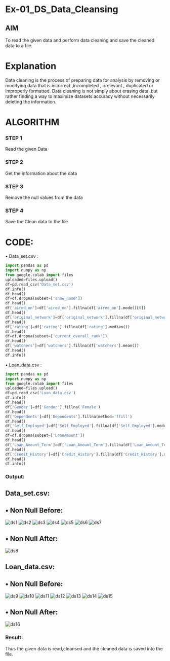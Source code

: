 # Ex-01_DS_Data_Cleansing


## AIM
To read the given data and perform data cleaning and save the cleaned data to a file. 

# Explanation
Data cleaning is the process of preparing data for analysis by removing or modifying data that is incorrect ,incompleted , irrelevant , duplicated or improperly formatted. 
Data cleaning is not simply about erasing data ,but rather finding a way to maximize datasets accuracy without necessarily deleting the information. 

# ALGORITHM
### STEP 1
Read the given Data
### STEP 2
Get the information about the data
### STEP 3
Remove the null values from the data
### STEP 4
Save the Clean data to the file

# CODE:
• Data_set.csv :
```python
import pandas as pd
import numpy as np
from google.colab import files
uploaded=files.upload()
df=pd.read_csv('Data_set.csv')
df.info()
df.head()
df=df.dropna(subset=['show_name'])
df.head()
df['aired_on']=df['aired_on'].fillna(df['aired_on'].mode()[0])
df.head()
df['original_network']=df['original_network'].fillna(df['original_network'].mode()[0])
df.head()
df['rating']=df['rating'].fillna(df['rating'].median())
df.head()
df=df.dropna(subset=['current_overall_rank'])
df.head()
df['watchers']=df['watchers'].fillna(df['watchers'].mean())
df.head()
df.info()
```
• Loan_data.csv :
```python
import pandas as pd
import numpy as np
from google.colab import files
uploaded=files.upload()
df=pd.read_csv('Loan_data.csv')
df.info()
df.head()
df['Gender']=df['Gender'].fillna('Female')
df.head()
df['Dependents']=df['Dependents'].fillna(method='ffill')
df.head()
df['Self_Employed']=df['Self_Employed'].fillna(df['Self_Employed'].mode()[0])
df.head()
df=df.dropna(subset=['LoanAmount'])
df.head()
df['Loan_Amount_Term']=df['Loan_Amount_Term'].fillna(df['Loan_Amount_Term'].median())
df.head()
df['Credit_History']=df['Credit_History'].fillna(df['Credit_History'].min())
df.head()
df.info()
```
### Output:
## Data_set.csv:
## • Non Null Before:
![ds1](https://github.com/r-sathish-02/ODD2023-Datascience-Ex01/assets/118787261/f485e304-f183-4fb4-b375-20aeee5b146c)
![ds2](https://github.com/r-sathish-02/ODD2023-Datascience-Ex01/assets/118787261/0c7efb90-08a4-41d7-a820-12cac55bb7e0)
![ds3](https://github.com/r-sathish-02/ODD2023-Datascience-Ex01/assets/118787261/e1c651a7-8cb6-4697-a5f0-01b81a54097d)
![ds4](https://github.com/r-sathish-02/ODD2023-Datascience-Ex01/assets/118787261/ec5a3caf-f917-4992-a326-76eed325c02d)
![ds5](https://github.com/r-sathish-02/ODD2023-Datascience-Ex01/assets/118787261/b8eb40d7-df12-4e0b-a034-8af613c0afd6)
![ds6](https://github.com/r-sathish-02/ODD2023-Datascience-Ex01/assets/118787261/f22c222e-e8c0-46ad-a652-75ce1ecf872d)
![ds7](https://github.com/r-sathish-02/ODD2023-Datascience-Ex01/assets/118787261/102b4502-392a-427c-b75f-c86575e3d461)


## • Non Null After:
![ds8](https://github.com/r-sathish-02/ODD2023-Datascience-Ex01/assets/118787261/7f4ef438-95bb-4c16-9ef1-f761518a0f81)


## Loan_data.csv:

## • Non Null Before:
![ds9](https://github.com/r-sathish-02/ODD2023-Datascience-Ex01/assets/118787261/5bc0a36c-1aea-4508-a8f4-375ef185ad60)
![ds10](https://github.com/r-sathish-02/ODD2023-Datascience-Ex01/assets/118787261/b3df5504-c19c-4ad3-86f4-99f5b6e6211f)
![ds11](https://github.com/r-sathish-02/ODD2023-Datascience-Ex01/assets/118787261/93c3391c-2683-4b40-b667-28589615b589)
![ds12](https://github.com/r-sathish-02/ODD2023-Datascience-Ex01/assets/118787261/f935d719-7835-4887-9d5e-49a5e1e480c2)
![ds13](https://github.com/r-sathish-02/ODD2023-Datascience-Ex01/assets/118787261/7d118494-2d13-40a3-8ea5-107ab1beeafd)
![ds14](https://github.com/r-sathish-02/ODD2023-Datascience-Ex01/assets/118787261/8fcabc4b-90bb-477c-a9b0-e91b8858bc0d)
![ds15](https://github.com/r-sathish-02/ODD2023-Datascience-Ex01/assets/118787261/c5ee1419-1895-4028-b6c9-a4c410afe4ca)


## • Non Null After:
![ds16](https://github.com/r-sathish-02/ODD2023-Datascience-Ex01/assets/118787261/2b3c8b13-92f0-456b-bfd9-873b41d83b69)

### Result:
Thus the given data is read,cleansed and the cleaned data is saved into the file.
